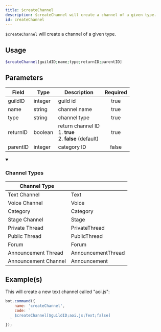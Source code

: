 ```yaml
---
title: $createChannel
description: $createChannel will create a channel of a given type.
id: createChannel
---
```


`$createChannel` will create a channel of a given type.

## Usage

```php
$createChannel[guildID;name;type;returnID;parentID]
```

## Parameters

| Field    | Type    | Description                                                        | Required |
|----------|---------|--------------------------------------------------------------------|:--------:|
| guildID  | integer | guild id                                                           |   true   |
| name     | string  | channel name                                                       |   true   |
| type     | string  | channel type                                                       |   true   |
| returnID | boolean | return channel ID <br /> 1. **true** <br /> 2. **false** (default) |   true   |
| parentID | integer | category ID                                                        |  false   |

<details open>
  <summary><h3> Channel Types </h3></summary>

| Channel Type         |                    |
|----------------------|--------------------|
| Text Channel         | Text               |
| Voice Channel        | Voice              |
| Category             | Category           |
| Stage Channel        | Stage              |
| Private Thread       | PrivateThread      |
| Public Thread        | PublicThread       |
| Forum                | Forum              |
| Announcement Thread  | AnnouncementThread |
| Announcement Channel | Announcement       |

</details>

## Example(s)

This will create a new text channel called "aoi.js":

```javascript
bot.command({
    name: 'createChannel',
    code: `
    $createChannel[$guildID;aoi.js;Text;false]
  `
});
```
